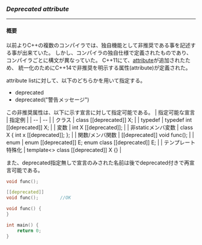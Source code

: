 ### *Deprecated attribute*
---
#### 概要
以前よりC++の複数のコンパイラでは、独自機能として非推奨である事を記述する事が出来ていた。
しかし、コンパイラの独自仕様で定義されたものであり、コンパイラごとに構文が異なっていた。
C++11にて、[attribute](chapter_1/core/attribute.md)が追加されたため、
統一化のためにC++14で非推奨を明示する属性(attribute)が定義された。

attribute listに対して、以下のどちらかを用いて指定する。

 * deprecated
 * deprecated("警告メッセージ")

この非推奨属性は、以下に示す宣言に対して指定可能である。
 | 指定可能な宣言 | 指定例 |
 | -- | -- |
 | クラス | class [[deprecated]] X; |
 | typedef | typedef int [[deprecated]] X; |
 | 変数 | int X [[deprecated]]; |
 | 非staticメンバ変数 | class X { int x [[deprecated]]; }; |
 | 関数/メンバ関数 | [[deprecated]] void func(); |
 | enum | enum [[deprecated]] E; enum class [[deprecated]] E; |
 | テンプレート特殊化 | template<> class [[deprecated]] X<int> {} |

また、deprecated指定無しで宣言のみされた名前は後でdeprecated付きで再宣言可能である。

```c++
void func();

[[deprecated]]
void func();        //OK

void func() {
}

int main() {
    return 0;
}

```

